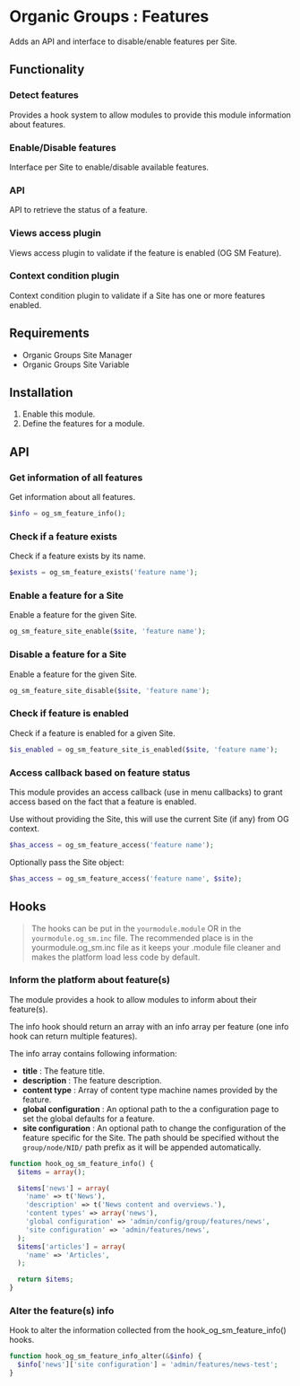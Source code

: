 # Organic Groups : Features
Adds an API and interface to disable/enable features per Site.



## Functionality
### Detect features
Provides a hook system to allow modules to provide this module information about
features.


### Enable/Disable features
Interface per Site to enable/disable available features.


### API
API to retrieve the status of a feature.


### Views access plugin
Views access plugin to validate if the feature is enabled (OG SM Feature).


### Context condition plugin
Context condition plugin to validate if a Site has one or more features enabled.



## Requirements
* Organic Groups Site Manager
* Organic Groups Site Variable



## Installation
1. Enable this module.
2. Define the features for a module.



## API
### Get information of all features
Get information about all features.

```php
$info = og_sm_feature_info();
```


### Check if a feature exists
Check if a feature exists by its name.

```php
$exists = og_sm_feature_exists('feature name');
```


### Enable a feature for a Site
Enable a feature for the given Site.

```php
og_sm_feature_site_enable($site, 'feature name');
```


### Disable a feature for a Site
Enable a feature for the given Site.

```php
og_sm_feature_site_disable($site, 'feature name');
```


### Check if feature is enabled
Check if a feature is enabled for a given Site.

```php
$is_enabled = og_sm_feature_site_is_enabled($site, 'feature name');
```


### Access callback based on feature status
This module provides an access callback (use in menu callbacks) to grant access
based on the fact that a feature is enabled.

Use without providing the Site, this will use the current Site (if any) from OG
context.

```php
$has_access = og_sm_feature_access('feature name');
```

Optionally pass the Site object:

```php
$has_access = og_sm_feature_access('feature name', $site);
```



## Hooks
> The hooks can be put in the `yourmodule.module` OR in the
> `yourmodule.og_sm.inc` file.
> The recommended place is in the yourmodule.og_sm.inc file as it keeps your
> .module file cleaner and makes the platform load less code by default.


### Inform the platform about feature(s)
The module provides a hook to allow modules to inform about their feature(s).

The info hook should return an array with an info array per feature (one info
hook can return multiple features).

The info array contains following information:
* **title** : The feature title.
* **description** : The feature description.
* **content type** : Array of content type machine names provided by the
  feature.
* **global configuration** : An optional path to the a configuration page to set the
  global defaults for a feature.
* **site configuration** : An optional path to change the configuration of the
  feature specific for the Site. The path should be specified without the
  `group/node/NID/` path prefix as it will be appended automatically.

```php
function hook_og_sm_feature_info() {
  $items = array();

  $items['news'] = array(
    'name' => t('News'),
    'description' => t('News content and overviews.'),
    'content types' => array('news'),
    'global configuration' => 'admin/config/group/features/news',
    'site configuration' => 'admin/features/news',
  );
  $items['articles'] = array(
    'name' => 'Articles',
  );

  return $items;
}
```


### Alter the feature(s) info
Hook to alter the information collected from the hook_og_sm_feature_info()
hooks.

```php
function hook_og_sm_feature_info_alter(&$info) {
  $info['news']['site configuration'] = 'admin/features/news-test';
}
```
